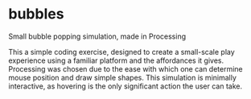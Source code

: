 # bubbles
Small bubble popping simulation, made in Processing

This a simple coding exercise, designed to create a small-scale play experience 
using a familiar platform and the affordances it gives. Processing was chosen due to 
the ease with which one can determine mouse position and draw simple shapes.
This simulation is minimally interactive, as hovering is the only significant action the user can take.
